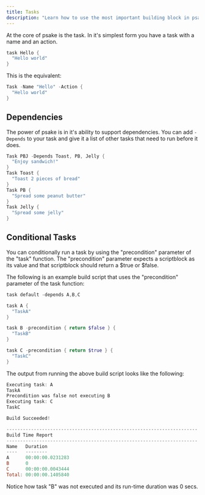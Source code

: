 ```yaml
---
title: Tasks
description: "Learn how to use the most important building block in psake: The Task"
---
```


At the core of psake is the task. In it's simplest form you have a task with a
name and an action.

```powershell
task Hello {
  "Hello world"
}
```

This is the equivalent:

```powershell
Task -Name "Hello" -Action {
  "Hello world"
}
```

## Dependencies

The power of psake is in it's ability to support dependencies. You can add
`-Depends` to your task and give it a list of other tasks that need to run
before it does.

```powershell
Task PBJ -Depends Toast, PB, Jelly {
  "Enjoy sandwich!"
}
Task Toast {
  "Toast 2 pieces of bread"
}
Task PB {
  "Spread some peanut butter"
}
Task Jelly {
  "Spread some jelly"
}
```

## Conditional Tasks

You can conditionally run a task by using the "precondition" parameter of the
"task" function. The "precondition" parameter expects a scriptblock as its value
and that scriptblock should return a $true or $false.

The following is an example build script that uses the "precondition" parameter
of the task function:

```powershell
task default -depends A,B,C

task A {
  "TaskA"
}

task B -precondition { return $false } {
  "TaskB"
}

task C -precondition { return $true } {
  "TaskC"
}
```

The output from running the above build script looks like the following:

```powershell
Executing task: A
TaskA
Precondition was false not executing B
Executing task: C
TaskC

Build Succeeded!

----------------------------------------------------------------------
Build Time Report
----------------------------------------------------------------------
Name   Duration
----   --------
A      00:00:00.0231283
B      0
C      00:00:00.0043444
Total: 00:00:00.1405840
```

Notice how task "B" was not executed and its run-time duration was 0 secs.

